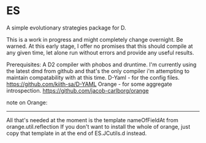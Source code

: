 ES
==

A simple evolutionary strategies package for D.

This is a work in progress and might completely change overnight. Be warned.
At this early stage, I offer no promises that this should compile at any given time, let alone run without errors and provide any useful results.

Prerequisites:
A D2 compiler with phobos and druntime. I'm currently using the latest dmd from github and that's the only compiler i'm attempting to maintain compatability with at this time.
D-Yaml - for the config files. https://github.com/kiith-sa/D-YAML
Orange - for some aggregate introspection. https://github.com/jacob-carlborg/orange


note on Orange:
_____________
All that's needed at the moment is the template nameOfFieldAt from orange.util.reflection
If you don't want to install the whole of orange, just copy that template in at the end of ES.JCutils.d instead.
